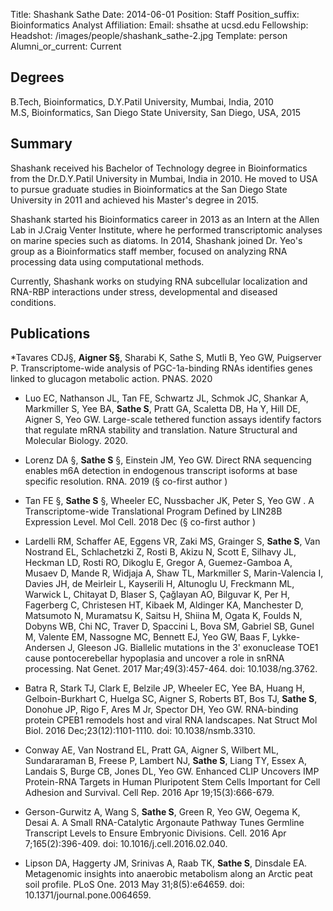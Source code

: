 Title: Shashank Sathe
Date: 2014-06-01
Position: Staff
Position_suffix: Bioinformatics Analyst
Affiliation:
Email: shsathe at ucsd.edu
Fellowship:
Headshot: /images/people/shashank_sathe-2.jpg
Template: person
Alumni_or_current: Current
<!-- Status: draft -->

## Degrees
B.Tech, Bioinformatics, D.Y.Patil University, Mumbai, India, 2010<br>
M.S, Bioinformatics, San Diego State University, San Diego, USA, 2015<br>


## Summary

Shashank received his Bachelor of Technology degree in Bioinformatics from the Dr.D.Y.Patil University in Mumbai, India in 2010. He moved to USA to pursue graduate studies in Bioinformatics at the San Diego State University in 2011 and achieved his Master's degree in 2015.

Shashank started his Bioinformatics career in 2013 as an Intern at the Allen Lab in J.Craig Venter Institute, where he performed transcriptomic analyses on marine species such as diatoms. In 2014, Shashank joined Dr. Yeo's group as a Bioinformatics staff member, focused on analyzing RNA processing data using computational methods.

Currently, Shashank works on studying RNA subcellular localization and RNA-RBP interactions under stress, developmental and diseased conditions.

## Publications
*Tavares CDJ§, **Aigner S§**, Sharabi K, Sathe S, Mutli B, Yeo GW, Puigserver P. Transcriptome-wide analysis of PGC-1a-binding RNAs identifies genes linked to glucagon metabolic action. PNAS. 2020

* Luo EC, Nathanson JL, Tan FE, Schwartz JL, Schmok JC, Shankar A, Markmiller S, Yee BA, **Sathe S**, Pratt GA, Scaletta DB, Ha Y, Hill DE, Aigner S, Yeo GW. Large-scale tethered function assays identify factors that regulate mRNA stability and translation.  Nature Structural and Molecular Biology. 2020.

* Lorenz DA  §, **Sathe S**  §, Einstein JM, Yeo GW. Direct RNA sequencing enables m6A detection in endogenous transcript isoforms at base specific resolution. RNA. 2019 (§ co-first author )

* Tan FE §, **Sathe S** §, Wheeler EC, Nussbacher JK, Peter S, Yeo GW . A Transcriptome-wide Translational Program Defined by LIN28B Expression Level.  Mol Cell. 2018 Dec (§ co-first author )

* Lardelli RM, Schaffer AE, Eggens VR, Zaki MS, Grainger S, **Sathe S**, Van Nostrand EL, Schlachetzki Z, Rosti B, Akizu N, Scott E, Silhavy JL, Heckman LD,
Rosti RO, Dikoglu E, Gregor A, Guemez-Gamboa A, Musaev D, Mande R, Widjaja A, Shaw TL, Markmiller S, Marin-Valencia I, Davies JH, de Meirleir L, Kayserili H,
Altunoglu U, Freckmann ML, Warwick L, Chitayat D, Blaser S, Çağlayan AO, Bilguvar K, Per H, Fagerberg C, Christesen HT, Kibaek M, Aldinger KA, Manchester D,
Matsumoto N, Muramatsu K, Saitsu H, Shiina M, Ogata K, Foulds N, Dobyns WB, Chi NC, Traver D, Spaccini L, Bova SM, Gabriel SB, Gunel M, Valente EM, Nassogne MC, 
Bennett EJ, Yeo GW, Baas F, Lykke-Andersen J, Gleeson JG. Biallelic mutations in the 3' exonuclease TOE1 cause pontocerebellar hypoplasia and uncover a role in
snRNA processing. Nat Genet. 2017 Mar;49(3):457-464. doi: 10.1038/ng.3762.

* Batra R, Stark TJ, Clark E, Belzile JP, Wheeler EC, Yee BA, Huang H, Gelboin-Burkhart C, Huelga SC, Aigner S, Roberts BT, Bos TJ, **Sathe S**, Donohue JP, Rigo F, Ares M Jr, Spector DH, Yeo GW. RNA-binding protein CPEB1 remodels host and viral RNA landscapes. Nat Struct Mol Biol. 2016 Dec;23(12):1101-1110. doi:
10.1038/nsmb.3310. 

* Conway AE, Van Nostrand EL, Pratt GA, Aigner S, Wilbert ML, Sundararaman B, Freese P, Lambert NJ, **Sathe S**, Liang TY, Essex A, Landais S, Burge CB, Jones DL, Yeo GW. Enhanced CLIP Uncovers IMP Protein-RNA Targets in Human Pluripotent Stem Cells Important for Cell Adhesion and Survival. Cell Rep. 2016 Apr 19;15(3):666-679.


* Gerson-Gurwitz A, Wang S, **Sathe S**, Green R, Yeo GW, Oegema K, Desai A. A Small RNA-Catalytic Argonaute Pathway Tunes Germline Transcript Levels to Ensure
Embryonic Divisions. Cell. 2016 Apr 7;165(2):396-409. doi: 10.1016/j.cell.2016.02.040.


* Lipson DA, Haggerty JM, Srinivas A, Raab TK, **Sathe S**, Dinsdale EA. Metagenomic insights into anaerobic metabolism along an Arctic peat soil profile. PLoS One.
2013 May 31;8(5):e64659. doi: 10.1371/journal.pone.0064659. 
